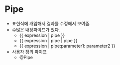 # Pipe



- 표현식에 개입해서 결과를 수정해서 보여줌.
- 수많은 내장파이프가 있다.
  - {{ expression | pipe }}
  - {{ expression | pipe | pipe }}
  - {{ expression | pipe:parameter1: parameter2 }}
- 사용자 정의 파이프
  - @Pipe



